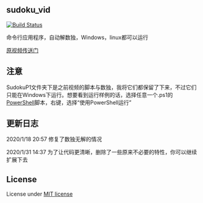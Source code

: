 ## sudoku_vid

[![Build Status](https://travis-ci.com/niedong/sudoku_vid.svg?branch=master)](https://travis-ci.com/niedong/sudoku_vid)

命令行应用程序，自动解数独，Windows，linux都可以运行

[原视频传送门](https://www.bilibili.com/video/av83677382/)

## 注意
SudokuP1文件夹下是之前视频的脚本与数独，我将它们都保留了下来，不过它们只能在Windows下运行。想要看到运行样例的话，选择任意一个.ps1的[PowerShell](https://docs.microsoft.com/zh-cn/powershell/)脚本，右键，选择“使用PowerShell运行”

## 更新日志
2020/1/18 20:57 修复了数独无解的情况

2020/1/31 14:37 为了让代码更清晰，删除了一些原来不必要的特性，你可以继续扩展下去

## License
License under [MIT license](https://github.com/niedong/sudoku_vid/blob/master/LICENSE)
